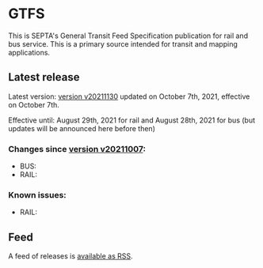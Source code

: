 # GTFS

This is SEPTA's General Transit Feed Specification publication for rail and bus service. This is a primary source intended for transit and mapping applications.

## Latest release

Latest version: [version v20211130](https://github.com/septadev/GTFS/releases/tag/v202111301) updated on October 7th, 2021, effective on October 7th.  

Effective until: August 29th, 2021 for rail and August 28th, 2021 for bus (but updates will be announced here before then)

### Changes since [version v20211007](https://github.com/septadev/GTFS/releases/tag/v202110071): 
 
*  BUS:  
*  RAIL:  

### Known issues:

* RAIL: 

## Feed

A feed of releases is [available as RSS](https://github.com/septadev/GTFS/releases.atom).

